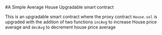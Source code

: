 #A Simple Average House Upgradable smart contract

This is an upgradable smart contract where the proxy contract ```House.sol``` is upgraded with the addtion of two functions ```incAvg``` to increase House price average and ```decAvg``` to decrement house price average
